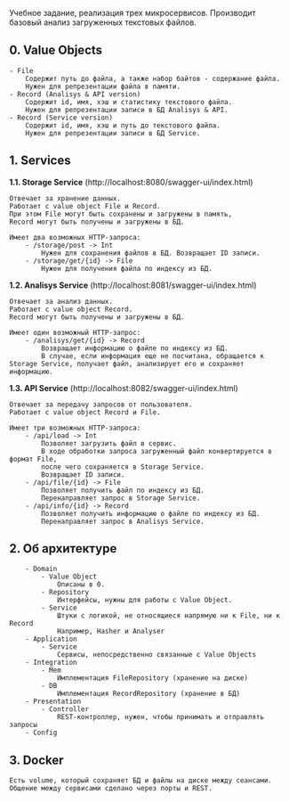 Учебное задание, реализация трех микросервисов. Производит базовый анализ загруженных текстовых файлов.

**0. Value Objects**
--------------------------------------
    - File
        Содержит путь до файла, а также набор байтов - содержание файла.
        Нужен для репрезентации файла в памяти.
    - Record (Analisys & API version)
        Содержит id, имя, хэш и статистику текстового файла.
        Нужен для репрезентации записи в БД Analisys & API.
    - Record (Service version)
        Содержит id, имя, хэш и путь до текстового файла.
        Нужен для репрезентации записи в БД Service.



**1. Services**
--------------------------------------
**1.1. Storage Service** (http://localhost:8080/swagger-ui/index.html)

    Отвечает за хранение данных. 
    Работает с value object File и Record.
    При этом File могут быть сохранены и загружены в память, 
    Record могут быть получены и загружены в БД.

    Имеет два возможных HTTP-запроса: 
        - /storage/post -> Int
            Нужен для сохранения файлов в БД. Возвращает ID записи.
        - /storage/get/{id} -> File
            Нужен для получения файла по индексу из БД. 


**1.2. Analisys Service** (http://localhost:8081/swagger-ui/index.html)

    Отвечает за анализ данных. 
    Работает с value object Record. 
    Record могут быть получены и загружены в БД.

    Имеет один возможный HTTP-запрос: 
        - /analisys/get/{id} -> Record
            Возвращает информацию о файле по индексу из БД.
            В случае, если информация еще не посчитана, обращается к Storage Service, получает файл, анализирует его и сохраняет информацию.


**1.3. API Service** (http://localhost:8082/swagger-ui/index.html)

    Отвечает за передачу запросов от пользователя. 
    Работает с value object Record и File.
    
    Имеет три возможных HTTP-запроса: 
        - /api/load -> Int
            Позволяет загрузить файл в сервис. 
            В ходе обработки запроса загруженный файл конвертируется в формат File, 
            после чего сохраняется в Storage Service.
            Возвращает ID записи.
        - /api/file/{id} -> File
            Позволяет получить файл по индексу из БД.
            Перенаправляет запрос в Storage Service.
        - /api/info/{id} -> Record
            Позволяет получить информацию о файле по индексу из БД.
            Перенаправляет запрос в Analisys Service.


**2. Об архитектуре**
--------------------------------------
        - Domain
            - Value Object
                Описаны в 0.
            - Repository
                Интерфейсы, нужны для работы с Value Object.
            - Service
                Штуки с логикой, не относящиеся напрямую ни к File, ни к Record
                Например, Hasher и Analyser
        - Application
            - Service
                Сервисы, непосредственно связанные с Value Objects
        - Integration 
            - Mem
                Имплементация FileRepository (хранение на диске)
            - DB
                Имплементация RecordRepository (хранение в БД)
        - Presentation
            - Controller
                REST-контроллер, нужен, чтобы принимать и отправлять запросы
        - Config


**3. Docker**
--------------------------------------

    Есть volume, который сохраняет БД и файлы на диске между сеансами.
    Общение между сервисами сделано через порты и REST.



